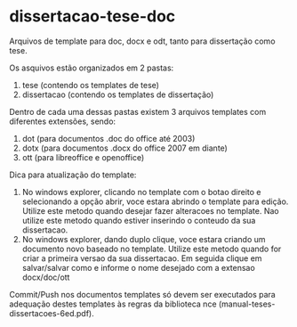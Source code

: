 dissertacao-tese-doc
====================

Arquivos de template para doc, docx e odt, tanto para dissertação como tese.

Os asquivos estão organizados em 2 pastas:

1. tese (contendo os templates de tese)
2. dissertacao (contendo os templates de dissertação)

Dentro de cada uma dessas pastas existem 3 arquivos templates com diferentes extensões, sendo:

1. dot (para documentos .doc do office até 2003)
2. dotx (para documentos .docx do office 2007 em diante)
3. ott (para libreoffice e openoffice)

Dica para atualização do template:
1) No windows explorer, clicando no template com o botao direito e selecionando a opção abrir, voce estara abrindo o template para edição. Utilize este metodo quando desejar fazer alteracoes no template. Nao utilize este metodo quando estiver inserindo o conteudo da sua dissertacao.
2) No windows explorer, dando duplo clique, voce estara criando um documento novo baseado no template. Utilize este metodo quando for criar a primeira versao da sua dissertacao. Em seguida clique em salvar/salvar como e informe o nome desejado com a extensao docx/doc/ott

Commit/Push nos documentos templates só devem ser executados para adequação destes templates às regras da biblioteca nce (manual-teses-dissertacoes-6ed.pdf).

